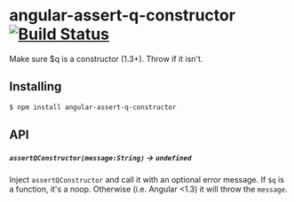 # angular-assert-q-constructor [![Build Status](https://travis-ci.org/bendrucker/angular-assert-q-constructor.svg?branch=master)](https://travis-ci.org/bendrucker/angular-assert-q-constructor)
Make sure $q is a constructor (1.3+). Throw if it isn't.

## Installing

```sh
$ npm install angular-assert-q-constructor
```

## API

##### `assertQConstructor(message:String)` -> `undefined`

Inject `assertQConstructor` and call it with an optional error message. If `$q` is a function, it's a noop. Otherwise (i.e. Angular <1.3) it will throw the `message`.
